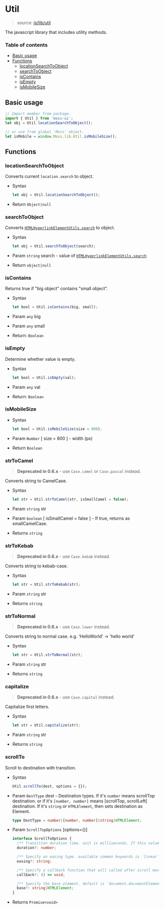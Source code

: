 # Util

> source: [js/lib/util](../../src/js/lib/util.js)

The javascript library that includes utility methods.

### Table of contents

- [Basic usage](#basic-usage)
- [Functions](#functions)
  - [locationSearchToObject](#locationsearchtoobject)
  - [searchToObject](#searchtoobject)
  - [isContains](#iscontains)
  - [isEmpty](#isempty)
  - [isMobileSize](#ismobilesize)

## Basic usage

``` js
// Import member from package.
import { Util } from 'moss-ui';
let obj = Util.locationSearchToObject();

// or use from global 'Moss' object.
let isMobile = window.Moss.lib.Util.isMobileSize();
```

## Functions

### locationSearchToObject

Converts current `location.search` to object.

- Syntax

  ``` js
  let obj = Util.locationSearchToObject();
  ```

- Return `Object|null`

### searchToObject

Converts [`HTMLHyperlinkElementUtils.search`] to object.

- Syntax

  ``` js
  let obj = Util.searchToObject(search);
  ```

- Param `string` search - value of [`HTMLHyperlinkElementUtils.search`]
- Return `object|null`

### isContains

Returns true if "big object" contains "small object".

- Syntax

  ``` js
  let bool = Util.isContains(big, small);
  ```

- Param `any` big
- Param `any` small
- Return: `Boolean`

### isEmpty

Determine whether value is empty.

- Syntax

  ``` js
  let bool = Util.isEmpty(val);
  ```

- Param `any` val
- Return: `Boolean`

### isMobileSize

- Syntax

  ``` js
  let bool = Util.isMobileSize(size = 800);
  ```

- Param `Number` [ size = 800 ] - width (px)
- Return `Boolean`

### strToCamel

> **Deprecated in 0.6.x** - use `Case.camel` or `Case.pascal` instead.

Converts string to CamelCase.

- Syntax

  ``` js
  let str = Util.strToCamel(str, isSmallCamel = false);
  ```

- Param `string` str
- Param `boolean` [ isSmallCamel = false ] - If true, returns as smallCamelCase.
- Returns `string`

### strToKebab

> **Deprecated in 0.6.x** - use `Case.kebab` instead.

Converts string to kebab-case.

- Syntax

  ``` js
  let str = Util.strToKebab(str);
  ```

- Param `string` str
- Returns `string`

### strToNormal

> **Deprecated in 0.6.x** - use `Case.lower` instead.

Converts string to normal case. e.g. 'HelloWorld' -> 'hello world'

- Syntax

  ``` js
  let str = Util.strToNormal(str);
  ```

- Param `string` str
- Returns `string`

### capitalize

> **Deprecated in 0.6.x** - use `Case.capital` instead.

Capitalize first letters.

- Syntax

  ``` js
  let str = Util.capitalize(str);
  ```

- Param `string` str
- Returns `string`

### scrollTo

Scroll to destination with transition.

- Syntax

  ``` js
  Util.scrollTo(dest, options = {});
  ```

- Param `DestType` dest - Destination types. If it's `number` means scrollTop destination. or if it's `[number, number]` means [scrollTop, scrollLeft] destination. If it's `string` or `HTMLElement`, then sets destination as Element.

  ``` ts
  type DestType = number|[number, number]|string|HTMLElement;
  ```

- Param `ScrollTopOptions` [options={}]

  ``` ts
  interface ScrollToOptions {
    /** Transition duration time. unit is milliseconds. If this value sets 0, then scroll position sets destination immediately.  */
    duration?: number;

    /** Specify an easing type. available common keywords is `linear`, `ease`, `easIn`, `easeOut` or `easeInOut`. default value is `linear`. */
    easing?: string;

    /** Specify a callback function that will called after scroll moved done. */
    callback?: () => void;

    /** Specify the base element. default is `document.documentElement`. If you want to move scrolling within an element with has style such as `overflow: auto;`, then you should set this value to target element. */
    base?: string|HTMLElement;
  }
  ```

- Returns `Promise<void>`

[`HTMLHyperlinkElementUtils.search`]: https://developer.mozilla.org/en-US/docs/Web/API/HTMLHyperlinkElementUtils/search
